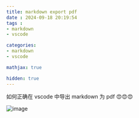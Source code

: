 ```yaml
---
title: markdown export pdf
date : 2024-09-18 20:19:54
tags : 
- markdown
- vscode

categories: 
- markdown
- vscode

mathjax: true

hidden: true
---
```


如何正确在 vscode 中导出 markdown 为 pdf 😍😍😍

<!--more-->

![image](image.png)